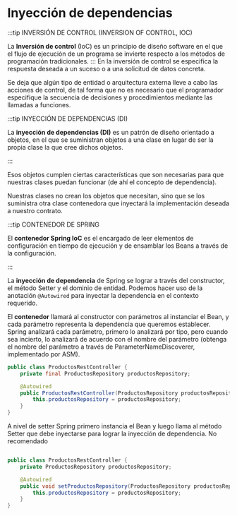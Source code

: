 # Inyección de dependencias

:::tip INVERSIÓN DE CONTROL (INVERSION OF CONTROL, IOC)

La **Inversión de control** (IoC) es un principio de diseño software en el que el flujo de ejecución de un programa se invierte respecto a los métodos de programación tradicionales.
:::
En la inversión de control se especifica la respuesta deseada a un suceso o a una solicitud de datos concreta.

Se deja que algún tipo de entidad o arquitectura externa lleve a cabo las acciones de control, de tal forma que no es necesario que el programador especifique la secuencia de decisiones y procedimientos mediante las llamadas a funciones.

:::tip INYECCIÓN DE DEPENDENCIAS (DI)

La **inyección de dependencias (DI)** es un patrón de diseño orientado a objetos, en el que se suministran objetos a una clase en lugar de ser la propia clase la que cree dichos objetos.

:::

Esos objetos cumplen ciertas características que son necesarias para que nuestras clases puedan funcionar (de ahí el concepto de dependencia).

Nuestras clases no crean los objetos que necesitan, sino que se los suministra otra clase contenedora que inyectará la implementación deseada a nuestro contrato.

:::tip CONTENEDOR DE SPRING


El **contenedor Spring IoC** es el encargado de leer elementos de configuración en tiempo de ejecución y de ensamblar los Beans a través de la configuración.

:::

La **inyección de dependencia** de Spring se lograr a través del constructor, el método Setter y el dominio de entidad. Podemos hacer uso de la anotación ``@Autowired`` para inyectar la dependencia en el contexto requerido.

El **contenedor** llamará al constructor con parámetros al instanciar el Bean, y cada parámetro representa la dependencia que queremos establecer. Spring analizará cada parámetro, primero lo analizará por tipo, pero cuando sea incierto, lo analizará de acuerdo con el nombre del parámetro (obtenga el nombre del parámetro a través de ParameterNameDiscoverer, implementado por ASM).

```java
public class ProductosRestController {
    private final ProductosRepository productosRepository;

    @Autowired
    public ProductosRestController(ProductosRepository productosRepository) {
        this.productosRepository = productosRepository;
    }
}
```

A nivel de setter Spring primero instancia el Bean y luego llama al método Setter que debe inyectarse para lograr la inyección de dependencia. No recomendado

```java

public class ProductosRestController {
    private ProductosRepository productosRepository;

    @Autowired
    public void setProductosRepository(ProductosRepository productosRepository) {
        this.productosRepository = productosRepository;
    }
}
```